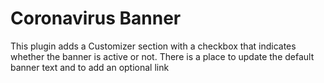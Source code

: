 # Coronavirus Banner

This plugin adds a Customizer section with a checkbox that indicates whether the banner is active or not. There is a place to update the default banner text and to add an optional link
